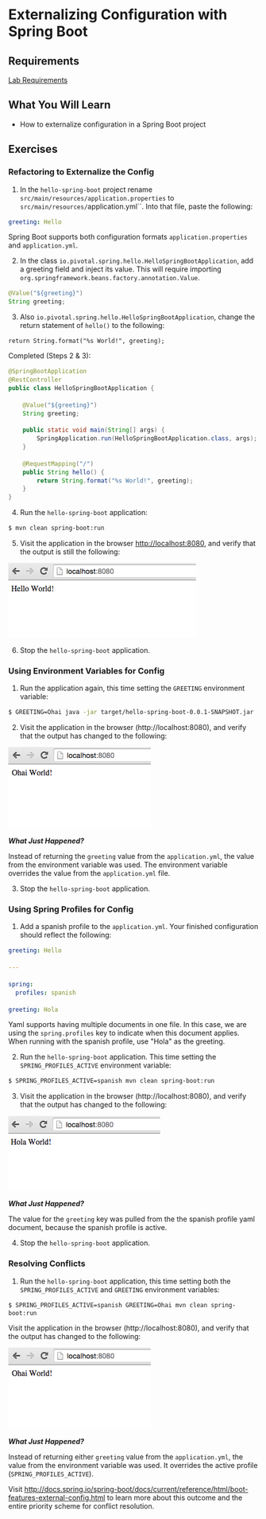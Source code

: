 # Externalizing Configuration with Spring Boot

## Requirements

[Lab Requirements](https://github.com/pivotal-enablement/cloud-native-app-labs/blob/master/lab-instructions/requirements.md)

## What You Will Learn

* How to externalize configuration in a Spring Boot project

## Exercises

### Refactoring to Externalize the Config

1) In the `hello-spring-boot` project rename `src/main/resources/application.properties` to `src/main/resources/`application.yml``. Into that file, paste the following:

```yml
greeting: Hello
```

Spring Boot supports both configuration formats `application.properties` and `application.yml`.

2) In the class `io.pivotal.spring.hello.HelloSpringBootApplication`, add a greeting field and inject its value.  This will require importing `org.springframework.beans.factory.annotation.Value`.

```java
@Value("${greeting}")
String greeting;
```


3) Also `io.pivotal.spring.hello.HelloSpringBootApplication`, change the return statement of `hello()` to the following:

```
return String.format("%s World!", greeting);
```

Completed (Steps 2 & 3):
```java
@SpringBootApplication
@RestController
public class HelloSpringBootApplication {

	@Value("${greeting}")
	String greeting;

    public static void main(String[] args) {
        SpringApplication.run(HelloSpringBootApplication.class, args);
    }

    @RequestMapping("/")
    public String hello() {
        return String.format("%s World!", greeting);
    }
}
```

4) Run the `hello-spring-boot` application:

``` bash
$ mvn clean spring-boot:run
```

5) Visit the application in the browser [http://localhost:8080](http://localhost:8080), and verify that the output is still the following:

![Hello World](resources/images/hello-world.png "Hello World")

6) Stop the `hello-spring-boot` application.

### Using Environment Variables for Config

1) Run the application again, this time setting the `GREETING` environment variable:

```bash
$ GREETING=Ohai java -jar target/hello-spring-boot-0.0.1-SNAPSHOT.jar
```

2) Visit the application in the browser (http://localhost:8080), and verify that the output has changed to the following:

![Ohai World](resources/images/ohai-world.png "Ohai World")

***What Just Happened?***

Instead of returning the `greeting` value from the `application.yml`, the value from the environment variable was used.  The environment variable overrides the value from the `application.yml` file.

3) Stop the `hello-spring-boot` application.

### Using Spring Profiles for Config

1) Add a spanish profile to the `application.yml`. Your finished configuration should reflect the following:

```yml
greeting: Hello

---

spring:
  profiles: spanish

greeting: Hola
```

Yaml supports having multiple documents in one file.  In this case, we are using the `spring.profiles` key to indicate when this document applies.  When running with the spanish profile, use "Hola" as the greeting.


2) Run the `hello-spring-boot` application.  This time setting the `SPRING_PROFILES_ACTIVE` environment variable:

```bash
$ SPRING_PROFILES_ACTIVE=spanish mvn clean spring-boot:run
```

3) Visit the application in the browser (http://localhost:8080), and verify that the output has changed to the following:

![Hola World](resources/images/hola-world.png "Hola World")

***What Just Happened?***

The value for the `greeting` key was pulled from the the spanish profile yaml document, because the spanish profile is active.

4) Stop the `hello-spring-boot` application.

### Resolving Conflicts

1) Run the `hello-spring-boot` application, this time setting both the `SPRING_PROFILES_ACTIVE` and `GREETING` environment variables:

```
$ SPRING_PROFILES_ACTIVE=spanish GREETING=Ohai mvn clean spring-boot:run
```

Visit the application in the browser (http://localhost:8080), and verify that the output has changed to the following:

![Ohai World](resources/images/ohai-world.png "Ohai World")

***What Just Happened?***

Instead of returning either `greeting` value from the `application.yml`, the value from the environment variable was used.  It overrides the active profile (`SPRING_PROFILES_ACTIVE`).

Visit http://docs.spring.io/spring-boot/docs/current/reference/html/boot-features-external-config.html to learn more about this outcome and the entire priority scheme for conflict resolution.
